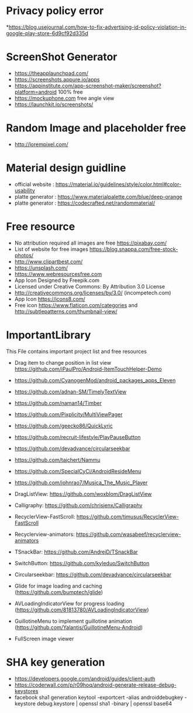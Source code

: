 # Privacy policy error 
*https://blog.usejournal.com/how-to-fix-advertising-id-policy-violation-in-google-play-store-6d9cf92d335d

# ScreenShot Generator 
* https://theapplaunchpad.com/
* https://screenshots.appure.io/apps
* https://appinstitute.com/app-screenshot-maker/screenshot?platform=android   100% free
* https://mockuphone.com  free angle view
* https://launchkit.io/screenshots/

# Random Image and placeholder free
* http://lorempixel.com/

# Material design guidline
* official website : https://material.io/guidelines/style/color.html#color-usability
* platte generator : https://www.materialpalette.com/blue/deep-orange
* platte generator : https://codecrafted.net/randommaterial/


# Free resource

* No attribution required all images are free https://pixabay.com/
* List of website for free images https://blog.snappa.com/free-stock-photos/
* http://www.clipartbest.com/
* https://unsplash.com/
* https://www.webresourcesfree.com
* App Icon Designed by Freepik.com 
* Licensed under Creative Commons: By Attribution 3.0 License
* http://creativecommons.org/licenses/by/3.0/ (incompetech.com)
* App Icon https://icons8.com/
* Free icon https://www.flaticon.com/categories  and  http://subtlepatterns.com/thumbnail-view/



# ImportantLibrary
This File  contains important project list and free resources
* Drag item to change position in list view https://github.com/iPaulPro/Android-ItemTouchHelper-Demo
* https://github.com/CyanogenMod/android_packages_apps_Eleven
* https://github.com/adnan-SM/TimelyTextView
* https://github.com/naman14/Timber
* https://github.com/Pixplicity/MultiViewPager
* https://github.com/geecko86/QuickLyric
* https://github.com/recruit-lifestyle/PlayPauseButton
* https://github.com/devadvance/circularseekbar
* https://github.com/tajchert/Nammu
* https://github.com/SpecialCyCi/AndroidResideMenu
 * https://github.com/johnrao7/Musica_The_Music_Player 
 * DragListView: https://github.com/woxblom/DragListView 
 * Calligraphy: https://github.com/chrisjenx/Calligraphy 
 * RecyclerView-FastScroll: https://github.com/timusus/RecyclerView-FastScroll 
 * Recyclerview-animators: https://github.com/wasabeef/recyclerview-animators 
 * TSnackBar: https://github.com/AndreiD/TSnackBar 
 * SwitchButton: https://github.com/kyleduo/SwitchButton 
 * Circularseekbar: https://github.com/devadvance/circularseekbar 

* Glide for image loading and caching (https://github.com/bumptech/glide)
* AVLoadingIndicatorView for progress loading (https://github.com/81813780/AVLoadingIndicatorView)
* GuillotineMenu to implement guillotine animation (https://github.com/Yalantis/GuillotineMenu-Android)
* FullScreen image viewer

# SHA key generation 
* https://developers.google.com/android/guides/client-auth
* https://coderwall.com/p/r09hoq/android-generate-release-debug-keystores
* facebook sha1 generation keytool -exportcert -alias androiddebugkey -keystore debug.keystore | openssl sha1 -binary | openssl base64

